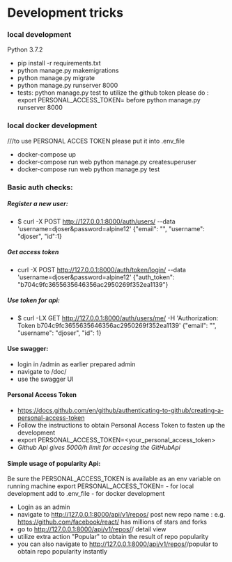 # Development tricks
### local development
Python 3.7.2
+ pip install -r requirements.txt
+ python manage.py makemigrations
+ python manage.py migrate
+ python manage.py runserver 8000
+ tests: python manage.py test
to utilize the github token please do : export PERSONAL_ACCESS_TOKEN=<your token> before python manage.py runserver 8000

### local docker development
///to use PERSONAL ACCES TOKEN please put it into .env_file
+ docker-compose up
+ docker-compose run web python manage.py createsuperuser
+ docker-compose run web python manage.py test


### Basic auth checks:
##### Register a new user:
+ $ curl -X POST http://127.0.0.1:8000/auth/users/ --data 'username=djoser&password=alpine12'
{"email": "", "username": "djoser", "id":1}
##### Get access token
+ curl -X POST http://127.0.0.1:8000/auth/token/login/ --data 'username=djoser&password=alpine12'
{"auth_token": "b704c9fc3655635646356ac2950269f352ea1139"}
##### Use token for api:
+ $ curl -LX GET http://127.0.0.1:8000/auth/users/me/ -H 'Authorization: Token b704c9fc3655635646356ac2950269f352ea1139'
{"email": "", "username": "djoser", "id": 1}

#### Use swagger:
+ login in /admin as earlier prepared admin
+ navigate to /doc/
+ use the swagger UI

#### Personal Access Token
+ https://docs.github.com/en/github/authenticating-to-github/creating-a-personal-access-token
+ Follow the instructions to obtain Personal Access Token to fasten up the development
+ export PERSONAL_ACCESS_TOKEN=<your_personal_access_token>
+ *Github Api gives 5000/h limit for accesing the GitHubApi*

#### Simple usage of popularity Api:
Be sure the PERSONAL_ACCESS_TOKEN is available as an env variable on running machine
export PERSONAL_ACCESS_TOKEN=<your token>  - for local development
add <your token>  to .env_file             - for docker development
+ Login as an admin
+ navigate to http://127.0.0.1:8000/api/v1/repos/ post new repo name :
e.g. https://github.com/facebook/react/ has millions of stars and forks
+ go to http://127.0.0.1:8000/api/v1/repos/<id>/  detail view
+ utilize extra action "Popular" to obtain the result of repo popularity
+ you can also navigate to http://127.0.0.1:8000/api/v1/repos/<id>/popular to obtain repo popularity instantly

